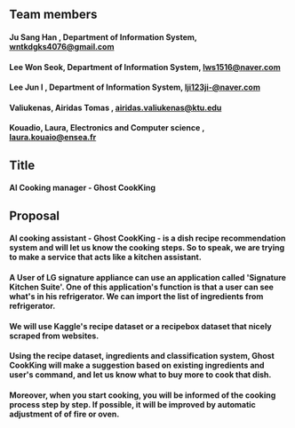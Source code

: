 ## Team members

#### Ju Sang Han , Department of Information System, wntkdgks4076@gmail.com 

#### Lee Won Seok, Department of Information System, lws1516@naver.com

#### Lee Jun I , Department of Information System, lji123ji-@naver.com 

#### Valiukenas, Airidas Tomas , airidas.valiukenas@ktu.edu

#### Kouadio, Laura, Electronics and Computer science , laura.kouaio@ensea.fr 

## Title
#### AI Cooking manager - Ghost CookKing

## Proposal

#### AI cooking assistant - Ghost CookKing - is a dish recipe recommendation system and will let us know the cooking steps. So to speak, we are trying to make a service that acts like a kitchen assistant.
#### A User of LG signature appliance can use an application called 'Signature Kitchen Suite'. One of this application's function is that a user can see what's in his refrigerator. We can import the list of ingredients from refrigerator.
#### We will use Kaggle's recipe dataset or a recipebox dataset that nicely scraped from websites.
#### Using the recipe dataset, ingredients and classification system, Ghost CookKing will make a suggestion based on existing ingredients and user's command, and let us know what to buy more to cook that dish.
#### Moreover, when you start cooking, you will be informed of the cooking process step by step. If possible, it will be improved by automatic adjustment of of fire or oven.
